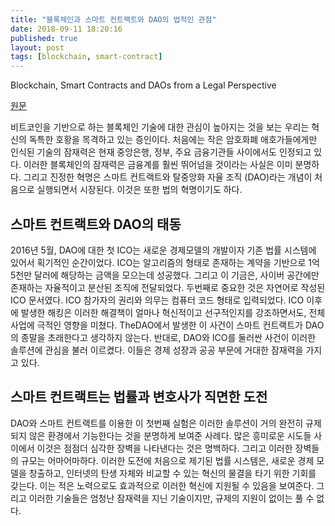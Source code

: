 ```yaml
---
title: "블록체인과 스마트 컨트랙트와 DAO의 법적인 관점"
date: 2018-09-11 18:20:16
published: true
layout: post
tags: [blockchain, smart-contract]
---
```


Blockchain, Smart Contracts and DAOs from a Legal Perspective

[원문](https://www.law.ox.ac.uk/business-law-blog/blog/2017/01/blockchain-smart-contracts-and-daos-legal-perspective)

비트코인을 기반으로 하는 블록체인 기술에 대한 관심이 높아지는 것을 보는 우리는 혁신의 독특한 호황을 목격하고 있는 증인이다. 처음에는 작은 암호화폐 애호가들에게만 인식된 기술의 잠재력은 현재 중앙은행, 정부, 주요 금융기관들 사이에서도 인정되고 있다. 이러한 블록체인의 잠재력은 금융계를 훨씬 뛰어넘을 것이라는 사실은 이미 분명하다. 그리고 진정한 혁명은 스마트 컨트랙트와 탈중앙화 자율 조직 (DAO)라는 개념이 처음으로 실행되면서 시장된다. 이것은 또한 법의 혁명이기도 하다.

## 스마트 컨트랙트와 DAO의 태동

2016년 5월, DAO에 대한 첫 ICO는 새로운 경제모델의 개발이자 기존 법률 시스템에 있어서 획기적인 순간이었다. ICO는 알고리즘의 형태로 존재하는 계약을 기반으로 1억 5천만 달러에 해당하는 금액을 모으는데 성공했다. 그리고 이 기금은, 사이버 공간에만 존재하는 자율적이고 분산된 조직에 전달되었다. 두번째로 중요한 것은 자연어로 작성된 ICO 문서였다. ICO 참가자의 권리와 의무는 컴퓨터 코드 형태로 입력되었다. ICO 이후에 발생한 해킹은 이러한 해결책이 얼마나 혁신적이고 선구적인지를 강조하면서도, 전체 사업에 극적인 영향을 미쳤다. TheDAO에서 발생한 이 사건이 스마트 컨트랙트가 DAO의 종말을 초래한다고 생각하지 않는다. 반대로, DAO와 ICO를 둘러싼 사건이 이러한 솔루션에 관심을 불러 이르켰다. 이들은 경제 성장과 공공 부문에 거대한 잠재력을 가지고 있다.

## 스마트 컨트랙트는 법률과 변호사가 직면한 도전

DAO와 스마트 컨트랙트를 이용한 이 첫번째 실험은 이러한 솔루션이 거의 완전히 규제 되지 않은 환경에서 기능한다는 것을 분명하게 보여준 사례다. 많은 흥미로운 시도들 사이에서 이것은 점점더 심각한 장벽을 나타낸다는 것은 명백하다. 그리고 이러한 장벽들의 규모는 어마어마하다. 이러한 도전에 처음으로 제기된 법률 시스템은, 새로운 경제 모델을 창출하고, 인터넷의 탄생 자체와 비교할 수 있는 혁신의 물결을 타기 위한 기회를 갖는다. 이는 적은 노력으로도 효과적으로 이러한 혁신에 지원될 수 있음을 보여준다. 그리고 이러한 기술들은 엄청난 잠재력을 지닌 기술이지만, 규제의 지원이 없이는 풀 수 없다.